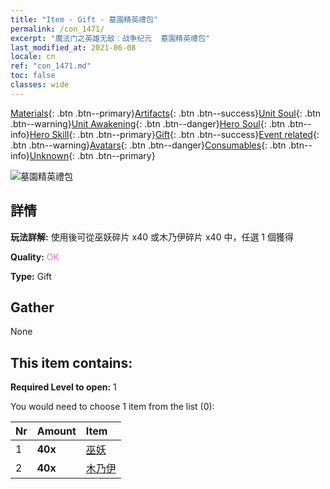 ```yaml
---
title: "Item - Gift - 墓園精英禮包"
permalink: /con_1471/
excerpt: "魔法门之英雄无敌：战争纪元  墓園精英禮包"
last_modified_at: 2021-06-08
locale: cn
ref: "con_1471.md"
toc: false
classes: wide
---
```

 [Materials](/ItemsCN/){: .btn .btn--primary}[Artifacts](/ItemsCN/Artifacts/){: .btn .btn--success}[Unit Soul](/ItemsCN/UnitSoul/){: .btn .btn--warning}[Unit Awakening](/ItemsCN/UnitAwakening/){: .btn .btn--danger}[Hero Soul](/ItemsCN/HeroSoul/){: .btn .btn--info}[Hero Skill](/ItemsCN/HeroSkill/){: .btn .btn--primary}[Gift](/ItemsCN/Gift/){: .btn .btn--success}[Event related](/ItemsCN/Events/){: .btn .btn--warning}[Avatars](/ItemsCN/Avatars/){: .btn .btn--danger}[Consumables](/ItemsCN/Consumables/){: .btn .btn--info}[Unknown](/ItemsCN/Unknown/){: .btn .btn--primary}

 ![墓園精英禮包](/images/t/i_907066.png)

## 詳情
 **玩法詳解:** 使用後可從巫妖碎片 x40 或木乃伊碎片 x40 中，任選 1 個獲得

 **Quality:** <span style="color: #DA70D6">OK</span>

 **Type:** Gift

## Gather

  None

## This item contains:

 **Required Level to open:** 1

 You would need to choose 1 item from the list (0):

  | Nr | Amount |     Item    |
  |:---|:-------|:------------|
  | 1 |  **40x** | [巫妖](/cn/Items/unt_212/) |  | 
  | 2 |  **40x** | [木乃伊](/cn/Items/unt_215/) |  | 
